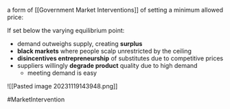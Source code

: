 a form of [[Government Market Interventions]] of setting a minimum allowed price:

If set below the varying equilibrium point:
- demand outweighs supply, creating **surplus**
- **black markets** where people scalp unrestricted by the ceiling
- **disincentives entrepreneurship** of substitutes due to competitive prices
- suppliers willingly **degrade product** quality due to high demand
	- meeting demand is easy

![[Pasted image 20231119143948.png]]

#MarketIntervention
